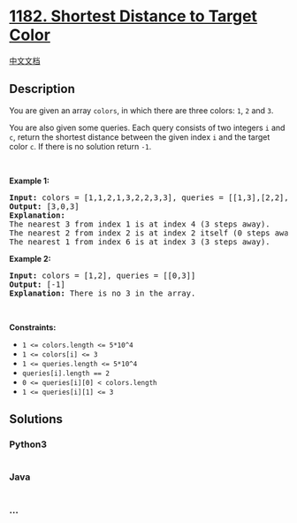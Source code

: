 # [1182. Shortest Distance to Target Color](https://leetcode.com/problems/shortest-distance-to-target-color)

[中文文档](/solution/1100-1199/1182.Shortest%20Distance%20to%20Target%20Color/README.md)

## Description

<p>You are given an array <code>colors</code>, in which there are three colors: <code>1</code>, <code>2</code> and <code>3</code>.</p>

<p>You are also given some queries. Each query consists of two integers <code>i</code> and <code>c</code>, return the shortest distance between the given index <code>i</code> and the target color <code>c</code>. If there is no solution return <code>-1</code>.</p>

<p> </p>
<p><strong>Example 1:</strong></p>

<pre>
<strong>Input:</strong> colors = [1,1,2,1,3,2,2,3,3], queries = [[1,3],[2,2],[6,1]]
<strong>Output:</strong> [3,0,3]
<strong>Explanation: </strong>
The nearest 3 from index 1 is at index 4 (3 steps away).
The nearest 2 from index 2 is at index 2 itself (0 steps away).
The nearest 1 from index 6 is at index 3 (3 steps away).
</pre>

<p><strong>Example 2:</strong></p>

<pre>
<strong>Input:</strong> colors = [1,2], queries = [[0,3]]
<strong>Output:</strong> [-1]
<strong>Explanation: </strong>There is no 3 in the array.
</pre>

<p> </p>
<p><strong>Constraints:</strong></p>

<ul>
	<li><code>1 <= colors.length <= 5*10^4</code></li>
	<li><code>1 <= colors[i] <= 3</code></li>
	<li><code>1 <= queries.length <= 5*10^4</code></li>
	<li><code>queries[i].length == 2</code></li>
	<li><code>0 <= queries[i][0] < colors.length</code></li>
	<li><code>1 <= queries[i][1] <= 3</code></li>
</ul>

## Solutions

<!-- tabs:start -->

### **Python3**

```python

```

### **Java**

```java

```

### **...**

```

```

<!-- tabs:end -->
